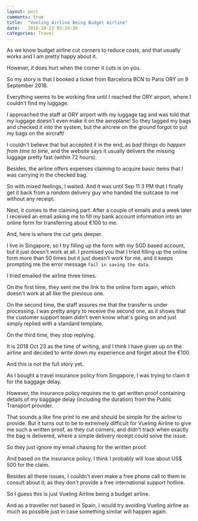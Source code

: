 ```yaml
---
layout: post
comments: true
title:  "Vueling Airline Being Budget Airline"
date:   2018-10-22 03:24:36
categories: Travel
---
```


As we know budget airline cut corners to reduce costs, and that usually works and I am pretty happy about it. 

However, it does hurt when the corner it cuts is on you. 

So my story is that I booked a ticket from Barcelona BCN to Paris ORY on 9 September 2018. 

Everything seems to be working fine until I reached the ORY airport, where I couldn't find my luggage.

I approached the staff at ORY airport with my luggage tag and was told that my luggage doesn't even make it on the aeroplane!  So they tagged my bags and checked it into the system, but the aircrew on the ground forgot to put my bags on the aircraft! 

I couldn't believe that but accepted it in the end, as *bad things do happen from time to time*, and the website says it usually delivers the missing luggage pretty fast (within 72 hours). 

Besides, the airline offers expenses claiming to acquire basic items that I was carrying in the checked bag.

So with mixed feelings, I waited. And it was until Sep 11 3 PM that I finally get it back from a *random* delivery guy who handed the suitcase to me without any receipt. 

Next, it comes to the claiming part. After a couple of emails and a week later I received an email asking me to fill my bank account information into an online form for transferring about €100 to me. 

And, here is where the cut gets deeper. 

I live in Singapore, so I try filling up the form with my SGD based account, but it just doesn't work at all. I promised you that I tried filling up the online form more than 50 times but it just doesn't work for me, and it keeps prompting me the error message  `fail in saving the data`. 

I tried emailed the airline three times.

On the first time, they sent me the link to the online form again, which doesn't work at all like the previous one.

On the second time, the staff assures me that the transfer is under processing. I was pretty angry to receive the second one, as it shows that the customer support team didn't even know what's going on and just simply replied with a standard template. 

On the third time, they stop replying. 

It is 2018 Oct 23 as the time of writing, and I think I have given up on the airline and decided to write down my experience and forget about the €100.

And this is not the full story yet. 

As I bought a travel insurance policy from Singapore, I was trying to claim it for the baggage delay. 

However, the insurance policy requires me to get written proof containing details of my baggage delay (including the duration) from the Public Transport provider. 

That sounds a like fine print to me and should be simple for the airline to provide. But it turns out to be to extremely difficult for Vueling Airline to give me such a written proof, as they cut corners, and didn't track when exactly the bag is delivered, where a simple delivery receipt could solve the issue.

So they just ignore my email chasing for the written proof. 

And based on the insurance policy, I think I probably will lose about US$ 500 for the claim. 

Besides all these issues, I couldn't even make a free phone call to them to consult about it, as they don't provide a free international support hotline. 

So I guess this is just Vueling Airline being a budget airline.

And as a traveller not based in Spain, I would try avoiding Vueling airline as much as possible just in case something similar will happen again. 
